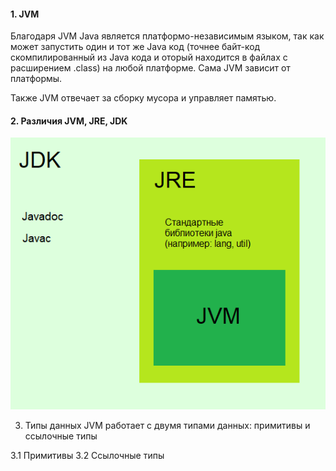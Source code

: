 #### 1. JVM
  Благодаря JVM Java является платформо-независимым языком, так как может запустить один и тот же Java код (точнее байт-код скомпилированный из Java кода и оторый находится в       файлах с расширением .class) на любой платформе. 
  Сама JVM зависит от платформы.

  Также JVM отвечает за сборку мусора и управляет памятью. 

#### 2. Различия JVM, JRE, JDK
![alt-текст](https://github.com/Primisen/interview/blob/master/jdk-jre-jvm.png "")

3. Типы данных
  JVM работает с двумя типами данных: примитивы и ссылочные типы

3.1 Примитивы
3.2 Ссылочные типы
